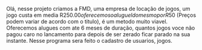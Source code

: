 Olá, nesse projeto criamos a FMD, uma empresa de locação de jogos, um jogo custa em media R$250.00 oferecemos o aluguel do mesmo por
R$50 (Preços podem variar de acordo com o titulo), é um metodo muito viavel. Oferecemos alugues com ate 6 meses de duração, quantos jogos 
voce não pagou caro no lancamento para depois de ser zerado ficar parado na sua instante.
Nesse programa sera feito o cadastro de usuarios, jogos.
